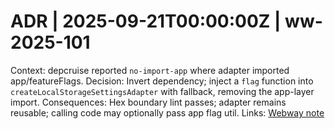 # ADR | 2025-09-21T00:00:00Z | ww-2025-101

Context: depcruise reported `no-import-app` where adapter imported app/featureFlags.
Decision: Invert dependency; inject a `flag` function into `createLocalStorageSettingsAdapter` with fallback, removing the app-layer import.
Consequences: Hex boundary lint passes; adapter remains reusable; calling code may optionally pass app flag util.
Links: [Webway note](../../../../scaffolds/webway_hex_settings_persist.md)
